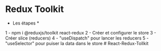 # Redux Toolkit

* Les étapes *

1 - npm i @reduxjs/toolkit react-redux
2 - Créer et configurer le store
3 - Créer slice (reducers)
4 - "useDispatch" pour lancer les reducers
5 - "useSelector" pour puiser la data dans le store
#   R e a c t - R e d u x - T o l l k i t  
 